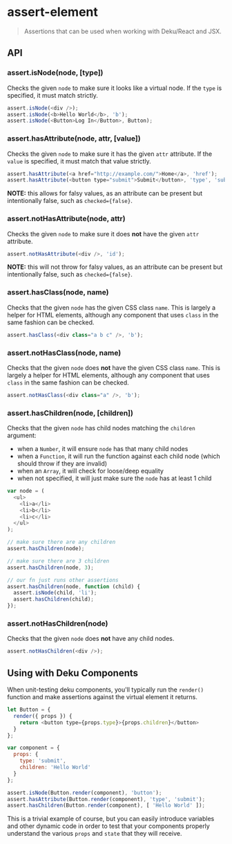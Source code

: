 # assert-element

> Assertions that can be used when working with Deku/React and JSX.

## API

### assert.isNode(node, [type])

Checks the given `node` to make sure it looks like a virtual node. If the `type`
is specified, it must match strictly.

```js
assert.isNode(<div />);
assert.isNode(<b>Hello World</b>, 'b');
assert.isNode(<Button>Log In</Button>, Button);
```

### assert.hasAttribute(node, attr, [value])

Checks the given `node` to make sure it has the given `attr` attribute. If the
`value` is specified, it must match that value strictly.

```js
assert.hasAttribute(<a href="http://example.com/">Home</a>, 'href');
assert.hasAttribute(<button type="submit">Submit</button>, 'type', 'submit');
```

**NOTE:** this allows for falsy values, as an attribute can be present but intentionally
false, such as `checked={false}`.

### assert.notHasAttribute(node, attr)

Checks the given `node` to make sure it does **not** have the given `attr` attribute.

```js
assert.notHasAttribute(<div />, 'id');
```

**NOTE:** this will not throw for falsy values, as an attribute can be present but
intentionally false, such as `checked={false}`.

### assert.hasClass(node, name)

Checks that the given `node` has the given CSS class `name`. This is largely a helper
for HTML elements, although any component that uses `class` in the same fashion can be
checked.

```js
assert.hasClass(<div class="a b c" />, 'b');
```

### assert.notHasClass(node, name)

Checks that the given `node` does **not** have the given CSS class `name`. This is largely
a helper for HTML elements, although any component that uses `class` in the same fashion
can be checked.

```js
assert.notHasClass(<div class="a" />, 'b');
```

### assert.hasChildren(node, [children])

Checks that the given `node` has child nodes matching the `children` argument:

 - when a `Number`, it will ensure `node` has that many child nodes
 - when a `Function`, it will run the function against each child node (which should
   throw if they are invalid)
 - when an `Array`, it will check for loose/deep equality
 - when not specified, it will just make sure the `node` has at least 1 child

```js
var node = (
  <ul>
    <li>a</li>
    <li>b</li>
    <li>c</li>
  </ul>
);

// make sure there are any children
assert.hasChildren(node);

// make sure there are 3 children
assert.hasChildren(node, 3);

// our fn just runs other assertions
assert.hasChildren(node, function (child) {
  assert.isNode(child, 'li');
  assert.hasChildren(child);
});
```

### assert.notHasChildren(node)

Checks that the given `node` does **not** have any child nodes.

```js
assert.notHasChildren(<div />);
```

## Using with Deku Components

When unit-testing deku components, you'll typically run the `render()` function and
make assertions against the virtual element it returns.

```js
let Button = {
  render({ props }) {
    return <button type={props.type}>{props.children}</button>
  }
};

var component = {
  props: {
    type: 'submit',
    children: 'Hello World'
  }
};

assert.isNode(Button.render(component), 'button');
assert.hasAttribute(Button.render(component), 'type', 'submit');
assert.hasChildren(Button.render(component), [ 'Hello World' ]);
```

This is a trivial example of course, but you can easily introduce variables and
other dynamic code in order to test that your components properly understand the
various `props` and `state` that they will receive.
